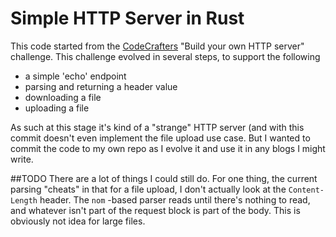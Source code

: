 # Simple HTTP Server in Rust
This code started from the [CodeCrafters](https://codecrafters.io) "Build your own HTTP server"
challenge. This challenge evolved in several steps, to support the following
* a simple 'echo' endpoint
* parsing and returning a header value
* downloading a file
* uploading a file

As such at this stage it's kind of a "strange" HTTP server (and with this commit doesn't
even implement the file upload use case. But I wanted to commit the code to my own repo
as I evolve it and use it in any blogs I might write.

##TODO
There are a lot of things I could still do. For one thing, the current parsing "cheats"
in that for a file upload, I don't actually look at the `Content-Length` header. The `nom`
-based parser reads until there's nothing to read, and whatever isn't part of the request block
is part of the body. This is obviously not idea for large files.

